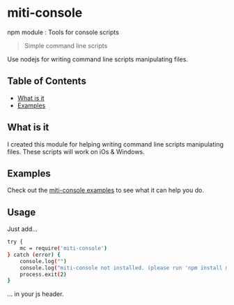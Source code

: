 # miti-console
npm module : Tools for console scripts

> Simple command line scripts

Use nodejs for writing command line scripts manipulating files.

## Table of Contents

* [What is it](#what-is-it)
* [Examples](#examples)

## What is it

I created this module for helping writing command line scripts manipulating files.
These scripts will work on iOs & Windows.

## Examples

Check out the [miti-console examples](docs/examples.md) to see what it can help you do.

## Usage

Just add...

```sh
try {
    mc = require('miti-console')
} catch (error) {
    console.log("")
    console.log("miti-console not installed. (please run 'npm install miti-console')")
    process.exit(2)
}
```

... in your js header.

[Apache Licence 2.0]: https://www.apache.org/licenses/LICENSE
[contributors]: http://github.com/egroise/miti-console/contributors
